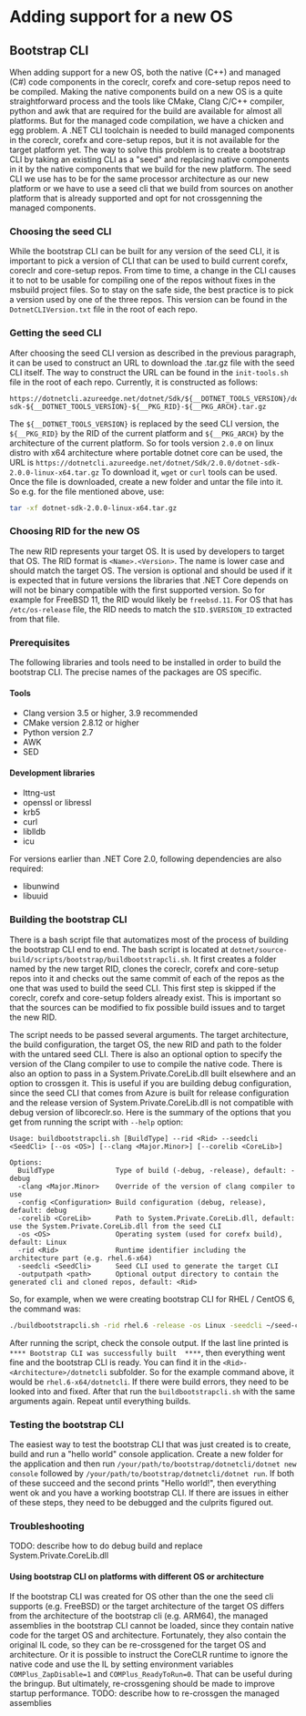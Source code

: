 # Adding support for a new OS
## Bootstrap CLI
When adding support for a new OS, both the native (C++) and managed (C#) code components in the coreclr, corefx and core-setup repos need to be compiled. Making the native components build on a new OS is a quite straightforward process and the tools like CMake, Clang C/C++ compiler, python and awk that are required for the build are available for almost all platforms. 
But for the managed code compilation, we have a chicken and egg problem. A .NET CLI toolchain is needed to build managed components in the coreclr, corefx and core-setup repos, but it is not available for the target platform yet. 
The way to solve this problem is to create a bootstrap CLI by taking an existing CLI as a "seed" and replacing native components in it by the native components that we build for the new platform. The seed CLI we use has to be for the same processor architecture as our new platform or we have to use a seed cli that we build from sources on another platform that is already supported and opt for not crossgenning the managed components. 
### Choosing the seed CLI
While the bootstrap CLI can be built for any version of the seed CLI, it is important to pick a version of CLI that can be used to build current corefx, coreclr and core-setup repos. From time to time, a change in the CLI causes it to not to be usable for compiling one of the repos without fixes in the msbuild project files. So to stay on the safe side, the best practice is to pick a version used by one of the three repos. This version can be found in the `DotnetCLIVersion.txt` file in the root of each repo. 
### Getting the seed CLI
After choosing the seed CLI version as described in the previous paragraph, it can be used to construct an URL to download the .tar.gz file with the seed CLI itself. The way to construct the URL can be found in the `init-tools.sh` file in the root of each repo. Currently, it is constructed as follows:
```
https://dotnetcli.azureedge.net/dotnet/Sdk/${__DOTNET_TOOLS_VERSION}/dotnet-sdk-${__DOTNET_TOOLS_VERSION}-${__PKG_RID}-${__PKG_ARCH}.tar.gz
```
The `${__DOTNET_TOOLS_VERSION}` is replaced by the seed CLI version, the `${__PKG_RID}` by the RID of the current platform and `${__PKG_ARCH}` by the architecture of the current platform.
So for tools version `2.0.0` on linux distro with x64 architecture where portable dotnet core can be used, the URL is `https://dotnetcli.azureedge.net/dotnet/Sdk/2.0.0/dotnet-sdk-2.0.0-linux-x64.tar.gz`
To download it, `wget` or `curl` tools can be used.
Once the file is downloaded, create a new folder and untar the file into it.  
So e.g. for the file mentioned above, use:
```bash
tar -xf dotnet-sdk-2.0.0-linux-x64.tar.gz
```
### Choosing RID for the new OS
The new RID represents your target OS. It is used by developers to target that OS. The RID format is `<Name>.<Version>`. The name is lower case and should match the target OS. The version is optional and should be used if it is expected that in future versions the libraries that .NET Core depends on will not be binary compatible with the first supported version. So for example for FreeBSD 11, the RID would likely be `freebsd.11`.
For OS that has `/etc/os-release` file, the RID needs to match the `$ID.$VERSION_ID` extracted from that file. 
### Prerequisites
The following libraries and tools need to be installed in order to build the bootstrap CLI. The precise names of the packages are OS specific.
#### Tools
* Clang version 3.5 or higher, 3.9 recommended
* CMake version 2.8.12 or higher
* Python version 2.7
* AWK
* SED
#### Development libraries
* lttng-ust
* openssl or libressl
* krb5
* curl
* liblldb
* icu

For versions earlier than .NET Core 2.0, following dependencies are also required:
* libunwind
* libuuid

### Building the bootstrap CLI
There is a bash script file that automatizes most of the process of building the bootstrap CLI end to end. The bash script is located at `dotnet/source-build/scripts/bootstrap/buildbootstrapcli.sh`. It first creates a folder named by the new target RID, clones the coreclr, corefx and core-setup repos into it and checks out the same commit of each of the repos as the one that was used to build the seed CLI. This first step is skipped if the coreclr, corefx and core-setup folders already exist. This is important so that the sources can be modified to fix possible build issues and to target the new RID.

The script needs to be passed several arguments. The target architecture, the build configuration, the target OS, the new RID and path to the folder with the untared seed CLI. There is also an optional option to specify the version of the Clang compiler to use to compile the native code. There is also an option to pass in a System.Private.CoreLib.dll built elsewhere and an option to crossgen it. This is useful if you are building debug configuration, since the seed CLI that comes from Azure is built for release configuration and the release version of System.Private.CoreLib.dll is not compatible with debug version of libcoreclr.so.
Here is the summary of the options that you get from running the script with `--help` option:
```
Usage: buildbootstrapcli.sh [BuildType] --rid <Rid> --seedcli <SeedCli> [--os <OS>] [--clang <Major.Minor>] [--corelib <CoreLib>]

Options:
  BuildType               Type of build (-debug, -release), default: -debug
  -clang <Major.Minor>    Override of the version of clang compiler to use
  -config <Configuration> Build configuration (debug, release), default: debug
  -corelib <CoreLib>      Path to System.Private.CoreLib.dll, default: use the System.Private.CoreLib.dll from the seed CLI
  -os <OS>                Operating system (used for corefx build), default: Linux
  -rid <Rid>              Runtime identifier including the architecture part (e.g. rhel.6-x64)
  -seedcli <SeedCli>      Seed CLI used to generate the target CLI
  -outputpath <path>      Optional output directory to contain the generated cli and cloned repos, default: <Rid>
```
So, for example, when we were creating bootstrap CLI for RHEL / CentOS 6, the command was:
```bash
./buildbootstrapcli.sh -rid rhel.6 -release -os Linux -seedcli ~/seed-cli
```
After running the script, check the console output. If the last line printed is `**** Bootstrap CLI was successfully built  ****`, then everything went fine and the bootstrap CLI is ready. You can find it in the `<Rid>-<Architecture>/dotnetcli` subfolder. So for the example command above, it would be `rhel.6-x64/dotnetcli`.
If there were build errors, they need to be looked into and fixed. After that run the `buildbootstrapcli.sh` with the same arguments again. Repeat until everything builds.
### Testing the bootstrap CLI
The easiest way to test the bootstrap CLI that was just created is to create, build and run a "hello world" console application. Create a new folder for the application and then run `/your/path/to/bootstrap/dotnetcli/dotnet new console` followed by `/your/path/to/bootstrap/dotnetcli/dotnet run`. If both of these succeed and the second prints "Hello world!", then everything went ok and you have a working bootstrap CLI. If there are issues in either of these steps, they need to be debugged and the culprits figured out.
### Troubleshooting
TODO: describe how to do debug build and replace System.Private.CoreLib.dll
#### Using bootstrap CLI on platforms with different OS or architecture
If the bootstrap CLI was created for OS other than the one the seed cli supports (e.g. FreeBSD) or the target architecture of the target OS differs from the architecture of the bootstrap cli (e.g. ARM64), the managed assemblies in the bootstrap CLI cannot be loaded, since they contain native code for the target OS and architecture. Fortunately, they also contain the original IL code, so they can be re-crossgened for the target OS and architecture. Or it is possible to instruct the CoreCLR runtime to ignore the native code and use the IL by setting environment variables `COMPlus_ZapDisable=1` and `COMPlus_ReadyToRun=0`. That can be useful during the bringup. But ultimately, re-crossgening should be made to improve startup performance.
TODO: describe how to re-crossgen the managed assemblies
